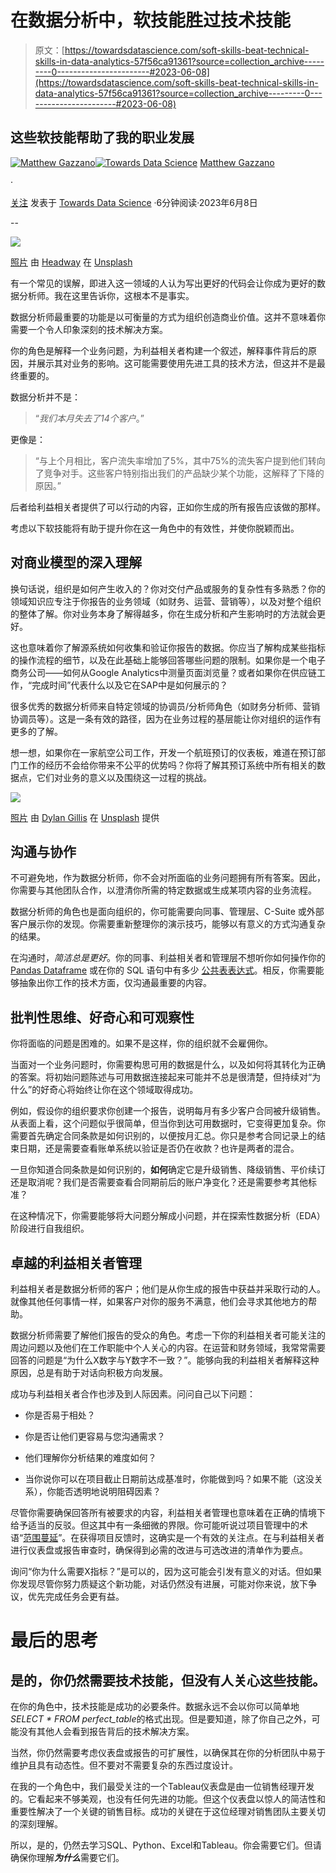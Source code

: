 # 在数据分析中，软技能胜过技术技能

> 原文：[https://towardsdatascience.com/soft-skills-beat-technical-skills-in-data-analytics-57f56ca91361?source=collection_archive---------0-----------------------#2023-06-08](https://towardsdatascience.com/soft-skills-beat-technical-skills-in-data-analytics-57f56ca91361?source=collection_archive---------0-----------------------#2023-06-08)

## 这些软技能帮助了我的职业发展

[](https://medium.com/@mattgazzano?source=post_page-----57f56ca91361--------------------------------)[![Matthew Gazzano](../Images/23f154b154d05847c2c13ea17ceb7a57.png)](https://medium.com/@mattgazzano?source=post_page-----57f56ca91361--------------------------------)[](https://towardsdatascience.com/?source=post_page-----57f56ca91361--------------------------------)[![Towards Data Science](../Images/a6ff2676ffcc0c7aad8aaf1d79379785.png)](https://towardsdatascience.com/?source=post_page-----57f56ca91361--------------------------------) [Matthew Gazzano](https://medium.com/@mattgazzano?source=post_page-----57f56ca91361--------------------------------)

·

[关注](https://medium.com/m/signin?actionUrl=https%3A%2F%2Fmedium.com%2F_%2Fsubscribe%2Fuser%2F626000912ce9&operation=register&redirect=https%3A%2F%2Ftowardsdatascience.com%2Fsoft-skills-beat-technical-skills-in-data-analytics-57f56ca91361&user=Matthew+Gazzano&userId=626000912ce9&source=post_page-626000912ce9----57f56ca91361---------------------post_header-----------) 发表于 [Towards Data Science](https://towardsdatascience.com/?source=post_page-----57f56ca91361--------------------------------) ·6分钟阅读·2023年6月8日

--

[](https://medium.com/m/signin?actionUrl=https%3A%2F%2Fmedium.com%2F_%2Fbookmark%2Fp%2F57f56ca91361&operation=register&redirect=https%3A%2F%2Ftowardsdatascience.com%2Fsoft-skills-beat-technical-skills-in-data-analytics-57f56ca91361&source=-----57f56ca91361---------------------bookmark_footer-----------)![](../Images/add281f6da174eb4ceb12982a90e3bf6.png)

[照片](https://unsplash.com/photos/5QgIuuBxKwM) 由 [Headway](https://unsplash.com/@headwayio) 在 [Unsplash](https://unsplash.com/)

有一个常见的误解，即进入这一领域的人认为写出更好的代码会让你成为更好的数据分析师。我在这里告诉你，这根本不是事实。

数据分析师最重要的功能是以可衡量的方式为组织创造商业价值。这并不意味着你需要一个令人印象深刻的技术解决方案。

你的角色是解释一个业务问题，为利益相关者构建一个叙述，解释事件背后的原因，并展示其对业务的影响。这可能需要使用先进工具的技术方法，但这并不是最终重要的。

数据分析并不是：

> “*我们本月失去了14个客户*。”

更像是：

> “与上个月相比，客户流失率增加了5%，其中75%的流失客户提到他们转向了竞争对手。这些客户特别指出我们的产品缺少某个功能，这解释了下降的原因。”

后者给利益相关者提供了可以行动的内容，正如你生成的所有报告应该做的那样。

考虑以下软技能将有助于提升你在这一角色中的有效性，并使你脱颖而出。

## **对商业模型的深入理解**

换句话说，组织是如何产生收入的？你对交付产品或服务的复杂性有多熟悉？你的领域知识应专注于你报告的业务领域（如财务、运营、营销等），以及对整个组织的整体了解。你对业务本身了解得越多，你在生成分析和产生影响时的方法就会更好。

这也意味着你了解源系统如何收集和验证你报告的数据。你应当了解构成某些指标的操作流程的细节，以及在此基础上能够回答哪些问题的限制。如果你是一个电子商务公司——如何从Google Analytics中测量页面浏览量？或者如果你在供应链工作，“完成时间”代表什么以及它在SAP中是如何展示的？

很多优秀的数据分析师来自特定领域的协调员/分析师角色（如财务分析师、营销协调员等）。这是一条有效的路径，因为在业务过程的基层能让你对组织的运作有更多的了解。

想一想，如果你在一家航空公司工作，开发一个航班预订的仪表板，难道在预订部门工作的经历不会给你带来不公平的优势吗？你将了解其预订系统中所有相关的数据点，它们对业务的意义以及围绕这一过程的挑战。

![](../Images/edca77f548233a73ffc965613f03b586.png)

[照片](https://unsplash.com/photos/KdeqA3aTnBY) 由 [Dylan Gillis](https://unsplash.com/@dylandgillis) 在 [Unsplash](https://unsplash.com/) 提供

## 沟通与协作

不可避免地，作为数据分析师，你不会对所面临的业务问题拥有所有答案。因此，你需要与其他团队合作，以澄清你所需的特定数据或生成某项内容的业务流程。

数据分析师的角色也是面向组织的，你可能需要向同事、管理层、C-Suite 或外部客户展示你的发现。你需要重新整理你的演示技巧，能够以有意义的方式沟通复杂的结果。

在沟通时，*简洁总是更好*。你的同事、利益相关者和管理层不想听你如何操作你的 [Pandas Dataframe](https://pandas.pydata.org/docs/reference/api/pandas.DataFrame.html) 或在你的 SQL 语句中有多少 [公共表表达式](https://learnsql.com/blog/what-is-common-table-expression/)。相反，你需要能够抽象出你工作的技术方面，仅沟通最重要的内容。

## 批判性思维、好奇心和可观察性

你将面临的问题是困难的。如果不是这样，你的组织就不会雇佣你。

当面对一个业务问题时，你需要构思可用的数据是什么，以及如何将其转化为正确的答案。将初始问题陈述与可用数据连接起来可能并不总是很清楚，但持续对“为什么”的好奇心将始终让你在这个领域取得成功。

例如，假设你的组织要求你创建一个报告，说明每月有多少客户合同被升级销售。从表面上看，这个问题似乎很简单，但当你到达可用数据时，它变得更加复杂。你需要首先确定合同条款是如何识别的，以便按月汇总。你只是参考合同记录上的结束日期，还是需要查看账单系统以验证是否仍在收款？也许是两者的混合。

一旦你知道合同条款是如何识别的，**如何**确定它是升级销售、降级销售、平价续订还是取消呢？我们是否需要查看合同期前后的账户净变化？还是需要参考其他标准？

在这种情况下，你需要能够将大问题分解成小问题，并在探索性数据分析（EDA）阶段进行自我组织。

## 卓越的利益相关者管理

利益相关者是数据分析师的客户；他们是从你生成的报告中获益并采取行动的人。就像其他任何事情一样，如果客户对你的服务不满意，他们会寻求其他地方的帮助。

数据分析师需要了解他们报告的受众的角色。考虑一下你的利益相关者可能关注的周边问题以及他们在工作职能中个人关心的内容。在运营和财务领域，我常常需要回答的问题是“为什么X数字与Y数字不一致？”。能够向我的利益相关者解释这种原因，总是有助于对话向积极方向发展。

成功与利益相关者合作也涉及到人际因素。问问自己以下问题：

+   你是否易于相处？

+   你是否让他们更容易与您沟通需求？

+   他们理解你分析结果的难度如何？

+   当你说你可以在项目截止日期前达成基准时，你能做到吗？如果不能（这没关系），你能否透明地说明阻碍因素？

尽管你需要确保回答所有被要求的内容，利益相关者管理也意味着在正确的情境下给予适当的反驳。但这其中有一条细微的界限。你可能听说过项目管理中的术语“[范围蔓延](https://www.projectmanager.com/blog/5-ways-to-avoid-scope-creep#:~:text=Scope%20creep%20is%20what%20happens,completion%20of%20milestones%20and%20goals.)”。在获得项目反馈时，这确实是一个有效的关注点。在与利益相关者进行仪表盘或报告审查时，确保得到必需的改进与可选改进的清单作为要点。

询问“你为什么需要X指标？”是可以的，因为这可能会引发有意义的对话。但如果你发现尽管你努力质疑这个新功能，对话仍然没有进展，可能对你来说，放下争议，优先完成任务会更有益。

# 最后的思考

## 是的，你仍然需要技术技能，但没有人关心这些技能。

在你的角色中，技术技能是成功的必要条件。数据永远不会以你可以简单地*SELECT * FROM perfect_table*的格式出现。但是要知道，除了你自己之外，可能没有其他人会看到报告背后的技术解决方案。

当然，你仍然需要考虑仪表盘或报告的可扩展性，以确保其在你的分析团队中易于维护且具有动态性。但不要对不需要复杂的东西过度设计。

在我的一个角色中，我们最受关注的一个Tableau仪表盘是由一位销售经理开发的。它看起来不够美观，也没有任何先进的功能。但这个仪表盘以惊人的简洁性和重要性解决了一个关键的销售目标。成功的关键在于这位经理对销售团队主要关切的深刻理解。

所以，是的，仍然去学习SQL、Python、Excel和Tableau。你会需要它们。但请确保你理解***为什么***需要它们。
